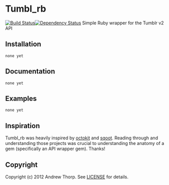 # Tumbl_rb
[![Build Status](https://secure.travis-ci.org/andrewpthorp/tumbl_rb.png)](http://travis-ci.org/andrewpthorp/tumbl_rb)[![Dependency Status](https://gemnasium.com/andrewpthorp/tumbl_rb.png)](https://gemnasium.com/andrewpthorp/tumbl_rb)
Simple Ruby wrapper for the Tumblr v2 API

## Installation
    none yet

## Documentation
    none yet

## Examples
    none yet

## Inspiration
Tumbl_rb was heavily inspired by [octokit][octokit] and [sqoot][sqoot]. Reading through
and understanding those projects was crucial to understanding the anatomy of a gem (specifically
an API wrapper gem). Thanks!

[octokit]: https://github.com/pengwynn/octokit
[sqoot]: https://github.com/causemetric/sqoot

## Copyright
Copyright (c) 2012 Andrew Thorp. See [LICENSE][license] for details.

[license]: https://github.com/andrewpthorp/tumbl_rb/blob/master/LICENSE
